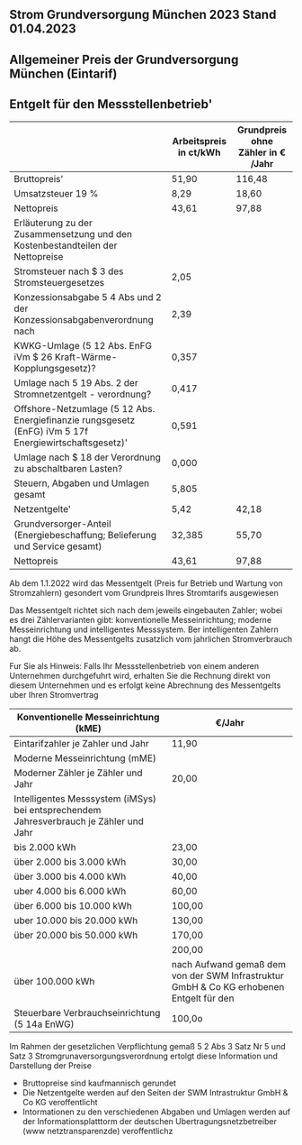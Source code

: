 <!-- image -->

## Strom Grundversorgung München 2023 Stand 01.04.2023

## Allgemeiner Preis der Grundversorgung München (Eintarif)

## Entgelt für den Messstellenbetrieb'

|                                                                                                        | Arbeitspreis in ct/kWh   | Grundpreis ohne Zähler in € /Jahr   |
|--------------------------------------------------------------------------------------------------------|--------------------------|-------------------------------------|
| Bruttopreis'                                                                                           | 51,90                    | 116,48                              |
| Umsatzsteuer 19 %                                                                                      | 8,29                     | 18,60                               |
| Nettopreis                                                                                             | 43,61                    | 97,88                               |
| Erläuterung zu der Zusammensetzung und den Kostenbestandteilen der Nettopreise                         |                          |                                     |
| Stromsteuer nach $ 3 des Stromsteuergesetzes                                                           | 2,05                     |                                     |
| Konzessionsabgabe 5 4 Abs und 2 der Konzessionsabgabenverordnung nach                                  | 2,39                     |                                     |
| KWKG-Umlage (5 12 Abs. EnFG iVm $ 26 Kraft-Wärme-Kopplungsgesetz)?                                     | 0,357                    |                                     |
| Umlage nach 5 19 Abs. 2 der Stromnetzentgelt - verordnung?                                             | 0,417                    |                                     |
| Offshore-Netzumlage (5 12 Abs. Energiefinanzie rungsgesetz (EnFG) iVm 5 17f Energiewirtschaftsgesetz)' | 0,591                    |                                     |
| Umlage nach $ 18 der Verordnung zu abschaltbaren Lasten?                                               | 0,000                    |                                     |
| Steuern, Abgaben und Umlagen gesamt                                                                    | 5,805                    |                                     |
| Netzentgelte'                                                                                          | 5,42                     | 42,18                               |
| Grundversorger-Anteil (Energiebeschaffung; Belieferung und Service gesamt)                             | 32,385                   | 55,70                               |
| Nettopreis                                                                                             | 43,61                    | 97,88                               |

Ab dem 1.1.2022 wird das Messentgelt (Preis fur Betrieb und Wartung von Stromzahlern) gesondert vom Grundpreis Ihres Stromtarifs ausgewiesen

Das Messentgelt richtet sich nach dem jeweils eingebauten Zahler; wobei es drei Zählervarianten gibt: konventionelle Messeinrichtung; moderne Messeinrichtung und intelligentes Messsystem. Ber intelligenten Zahlern hangt die Höhe des Messentgelts zusatzlich vom jahrlichen Stromverbrauch ab.

Fur Sie als Hinweis: Falls Ihr Messstellenbetrieb von einem anderen Unternehmen durchgefuhrt wird, erhalten Sie die Rechnung direkt von diesem Unternehmen und es erfolgt keine Abrechnung des Messentgelts uber Ihren Stromvertrag

| Konventionelle Messeinrichtung (kME)                                                   | €/Jahr                                                                                  |
|----------------------------------------------------------------------------------------|-----------------------------------------------------------------------------------------|
| Eintarifzahler je Zahler und Jahr                                                      | 11,90                                                                                   |
| Moderne Messeinrichtung (mME)                                                          |                                                                                         |
| Moderner Zähler je Zähler und Jahr                                                     | 20,00                                                                                   |
| Intelligentes Messsystem (iMSys) bei entsprechendem Jahresverbrauch je Zähler und Jahr |                                                                                         |
| bis 2.000 kWh                                                                          | 23,00                                                                                   |
| über 2.000 bis 3.000 kWh                                                               | 30,00                                                                                   |
| über 3.000 bis 4.000 kWh                                                               | 40,00                                                                                   |
| uber 4.000 bis 6.000 kWh                                                               | 60,00                                                                                   |
| über 6.000 bis 10.000 kWh                                                              | 100,00                                                                                  |
| uber 10.000 bis 20.000 kWh                                                             | 130,00                                                                                  |
| über 20.000 bis 50.000 kWh                                                             | 170,00                                                                                  |
|                                                                                        | 200,00                                                                                  |
| über 100.000 kWh                                                                       | nach Aufwand gemaß dem von der SWM Infrastruktur GmbH &amp; Co KG erhobenen Entgelt für den |
| Steuerbare Verbrauchseinrichtung (5 14a EnWG)                                          | 100,0o                                                                                  |

Im Rahmen der gesetzlichen Verpflichtung gemaß 5 2 Abs 3 Satz Nr 5 und Satz 3 Stromgrunaversorgungsverordnung ertolgt diese Information und Darstellung der Preise

- Bruttopreise sind kaufmannisch gerundet
- Die Netzentgelte werden auf den Seiten der SWM Intrastruktur GmbH &amp; Co KG veroffentlicht
- Intormationen zu den verschiedenen Abgaben und Umlagen werden auf der Informationsplatttorm der deutschen Ubertragungsnetzbetreiber (www netztransparenzde) veroffentlichz